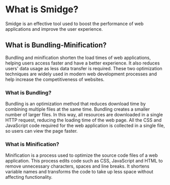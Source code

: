 # What is Smidge?

Smidge is an effective tool used to boost the performance of web applications and improve the user experience.

## What is Bundling-Minification?
Bundling and minification shorten the load times of web applications, helping users access faster and have a better experience. It also reduces users' data usage as less data transfer is required. These two optimization techniques are widely used in modern web development processes and help increase the competitiveness of websites.

### What is Bundling?
Bundling is an optimization method that reduces download time by combining multiple files at the same time. Bundling creates a smaller number of larger files. In this way, all resources are downloaded in a single HTTP request, reducing the loading time of the web page. All the CSS and JavaScript code required for the web application is collected in a single file, so users can view the page faster.

### What is Minification?
Minification is a process used to optimize the source code files of a web application. This process edits code such as CSS, JavaScript and HTML to remove unnecessary characters, spaces and line breaks. It shortens variable names and transforms the code to take up less space without affecting functionality.
